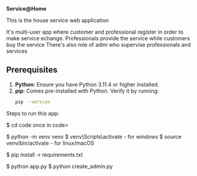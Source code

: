 **Service@Home**

This is the house service web application 

It's multi-user app where customer and professional register in order to make service echange. 
Professionals provide the service while customers buy the service
There's also role of admi who supervise professionals and services

## Prerequisites

1. **Python**: Ensure you have Python 3.11.4 or higher installed.
2. **pip**: Comes pre-installed with Python. Verify it by running:
   ```bash
   pip --version

Steps to run this app:

$ cd code
once in code>

$ python -m venv venv
$ venv\Scripts\activate - for windows
$ source venv/bin/activate - for linux/macOS

$ pip install -r requirements.txt

$ python app.py
$ python create_admin.py



